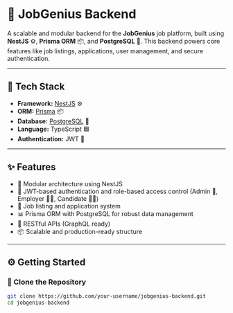 # 🚀 JobGenius Backend

A scalable and modular backend for the **JobGenius** job platform, built using **NestJS** ⚙️, **Prisma ORM** 📦, and **PostgreSQL** 🐘. This backend powers core features like job listings, applications, user management, and secure authentication.

---

## 📌 Tech Stack

- **Framework:** [NestJS](https://nestjs.com/) ⚙️
- **ORM:** [Prisma](https://www.prisma.io/) 📦
- **Database:** [PostgreSQL](https://www.postgresql.org/) 🐘
- **Language:** TypeScript 🟦
- **Authentication:** JWT 🔐

---

## ✨ Features

- 📂 Modular architecture using NestJS
- 🔐 JWT-based authentication and role-based access control (Admin 👑, Employer 🧑‍💼, Candidate 👨‍💼)
- 💼 Job listing and application system
- 📊 Prisma ORM with PostgreSQL for robust data management
- 🔄 RESTful APIs (GraphQL ready)
- 📦 Scalable and production-ready structure

---

## ⚙️ Getting Started

### 📁 Clone the Repository

```bash
git clone https://github.com/your-username/jobgenius-backend.git
cd jobgenius-backend
```

